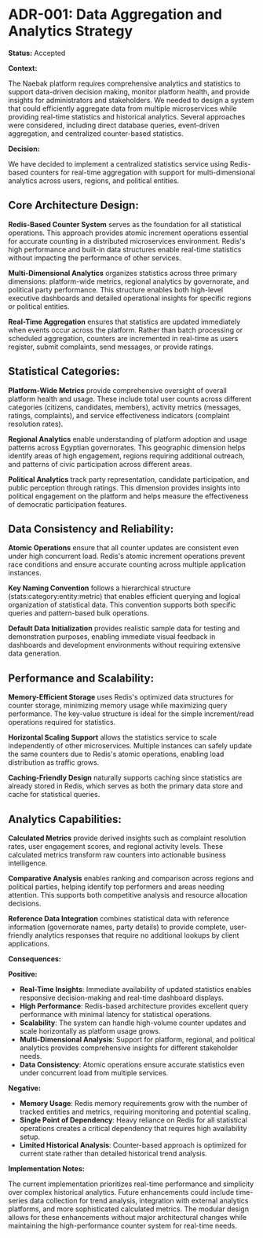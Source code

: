 # ADR-001: Data Aggregation and Analytics Strategy

**Status:** Accepted

**Context:**

The Naebak platform requires comprehensive analytics and statistics to support data-driven decision making, monitor platform health, and provide insights for administrators and stakeholders. We needed to design a system that could efficiently aggregate data from multiple microservices while providing real-time statistics and historical analytics. Several approaches were considered, including direct database queries, event-driven aggregation, and centralized counter-based statistics.

**Decision:**

We have decided to implement a centralized statistics service using Redis-based counters for real-time aggregation with support for multi-dimensional analytics across users, regions, and political entities.

## **Core Architecture Design:**

**Redis-Based Counter System** serves as the foundation for all statistical operations. This approach provides atomic increment operations essential for accurate counting in a distributed microservices environment. Redis's high performance and built-in data structures enable real-time statistics without impacting the performance of other services.

**Multi-Dimensional Analytics** organizes statistics across three primary dimensions: platform-wide metrics, regional analytics by governorate, and political party performance. This structure enables both high-level executive dashboards and detailed operational insights for specific regions or political entities.

**Real-Time Aggregation** ensures that statistics are updated immediately when events occur across the platform. Rather than batch processing or scheduled aggregation, counters are incremented in real-time as users register, submit complaints, send messages, or provide ratings.

## **Statistical Categories:**

**Platform-Wide Metrics** provide comprehensive oversight of overall platform health and usage. These include total user counts across different categories (citizens, candidates, members), activity metrics (messages, ratings, complaints), and service effectiveness indicators (complaint resolution rates).

**Regional Analytics** enable understanding of platform adoption and usage patterns across Egyptian governorates. This geographic dimension helps identify areas of high engagement, regions requiring additional outreach, and patterns of civic participation across different areas.

**Political Analytics** track party representation, candidate participation, and public perception through ratings. This dimension provides insights into political engagement on the platform and helps measure the effectiveness of democratic participation features.

## **Data Consistency and Reliability:**

**Atomic Operations** ensure that all counter updates are consistent even under high concurrent load. Redis's atomic increment operations prevent race conditions and ensure accurate counting across multiple application instances.

**Key Naming Convention** follows a hierarchical structure (stats:category:entity:metric) that enables efficient querying and logical organization of statistical data. This convention supports both specific queries and pattern-based bulk operations.

**Default Data Initialization** provides realistic sample data for testing and demonstration purposes, enabling immediate visual feedback in dashboards and development environments without requiring extensive data generation.

## **Performance and Scalability:**

**Memory-Efficient Storage** uses Redis's optimized data structures for counter storage, minimizing memory usage while maximizing query performance. The key-value structure is ideal for the simple increment/read operations required for statistics.

**Horizontal Scaling Support** allows the statistics service to scale independently of other microservices. Multiple instances can safely update the same counters due to Redis's atomic operations, enabling load distribution as traffic grows.

**Caching-Friendly Design** naturally supports caching since statistics are already stored in Redis, which serves as both the primary data store and cache for statistical queries.

## **Analytics Capabilities:**

**Calculated Metrics** provide derived insights such as complaint resolution rates, user engagement scores, and regional activity levels. These calculated metrics transform raw counters into actionable business intelligence.

**Comparative Analysis** enables ranking and comparison across regions and political parties, helping identify top performers and areas needing attention. This supports both competitive analysis and resource allocation decisions.

**Reference Data Integration** combines statistical data with reference information (governorate names, party details) to provide complete, user-friendly analytics responses that require no additional lookups by client applications.

**Consequences:**

**Positive:**

*   **Real-Time Insights**: Immediate availability of updated statistics enables responsive decision-making and real-time dashboard displays.
*   **High Performance**: Redis-based architecture provides excellent query performance with minimal latency for statistical operations.
*   **Scalability**: The system can handle high-volume counter updates and scale horizontally as platform usage grows.
*   **Multi-Dimensional Analysis**: Support for platform, regional, and political analytics provides comprehensive insights for different stakeholder needs.
*   **Data Consistency**: Atomic operations ensure accurate statistics even under concurrent load from multiple services.

**Negative:**

*   **Memory Usage**: Redis memory requirements grow with the number of tracked entities and metrics, requiring monitoring and potential scaling.
*   **Single Point of Dependency**: Heavy reliance on Redis for all statistical operations creates a critical dependency that requires high availability setup.
*   **Limited Historical Analysis**: Counter-based approach is optimized for current state rather than detailed historical trend analysis.

**Implementation Notes:**

The current implementation prioritizes real-time performance and simplicity over complex historical analytics. Future enhancements could include time-series data collection for trend analysis, integration with external analytics platforms, and more sophisticated calculated metrics. The modular design allows for these enhancements without major architectural changes while maintaining the high-performance counter system for real-time needs.
